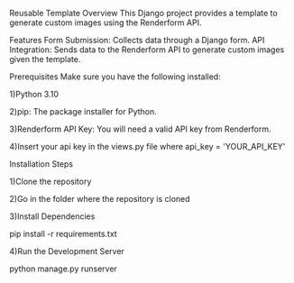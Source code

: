 Reusable Template
Overview
This Django project provides a template to generate custom images using the Renderform API.

Features
Form Submission: Collects data through a Django form.
API Integration: Sends data to the Renderform API to generate custom images given the template.

Prerequisites
Make sure you have the following installed:

1)Python 3.10

2)pip: The package installer for Python.


3)Renderform API Key: You will need a valid API key from Renderform.

4)Insert your api key in the views.py file where api_key = 'YOUR_API_KEY'

Installation Steps

1)Clone the repository

2)Go in the folder where the repository is cloned

3)Install Dependencies

pip install -r requirements.txt

4)Run the Development Server

python manage.py runserver